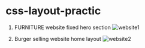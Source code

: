 # css-layout-practic

1. FURNITURE website fixed hero section
 ![website1](https://github.com/prathmesh61/css-layout-practic/assets/104343605/c8d08833-e988-42f9-a318-a863d4ff00e5)

2. Burger selling website home layout
 ![website2](https://github.com/prathmesh61/css-layout-practic/assets/104343605/f310842a-8256-436e-bbff-e50d4a371b09)

